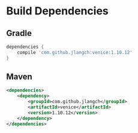 # Build Dependencies


## Gradle

```groovy
dependencies {
    compile 'com.github.jlangch:venice:1.10.12'
}
```

## Maven

```xml
<dependencies>
    <dependency>
        <groupId>com.github.jlangch</groupId>
        <artifactId>venice</artifactId>
        <version>1.10.12</version>
    </dependency>
</dependencies>
```
